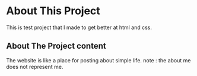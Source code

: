 # About This Project

This is test project that I made to get better at html and css.

## About The Project content

The website is like a place for posting about simple life.
note : the about me does not represent me. 
